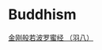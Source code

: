 # Buddhism
[金刚般若波罗蜜经 （羽八）](https://github.com/noahzaozao/Buddhism/blob/master/DiamondSutra.md "金刚般若波罗蜜经 （羽八）")
